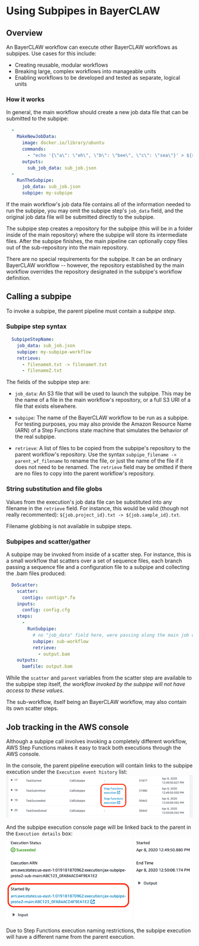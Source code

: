 # Using Subpipes in BayerCLAW

## Overview
An BayerCLAW workflow can execute other BayerCLAW workflows as subpipes. Use cases for this include:
- Creating reusable, modular workflows
- Breaking large, complex workflows into manageable units
- Enabling workflows to be developed and tested as separate, logical units 

### How it works

In general, the main workflow should create a new job data file that can be submitted to the subpipe:

```yaml
  -
    MakeNewJobData:
      image: docker.io/library/ubuntu
      commands:
        - "echo '{\"a\": \"eh\", \"b\": \"bee\", \"c\": \"sea\"}' > ${sub_job_data}"
      outputs:
        sub_job_data: sub_job.json
  -
    RunTheSubpipe:
      job_data: sub_job.json
      subpipe: my-subpipe
```

If the main workflow's job data file contains all of the information needed to run the subpipe, you may
omit the subpipe step's `job_data` field, and the original job data file will be submitted directly to the
subpipe.

The subpipe step creates a repository for the subpipe (this will be in a folder inside of the main
repository) where the subpipe will store its intermediate files. After the subpipe finishes, the
main pipeline can optionally copy files out of the sub-repository into the main repository.

There are no special requirements for the subpipe. It can be an ordinary BayerCLAW workflow -- however,
the repository established by the main workflow overrides the repository designated in the subpipe's
workflow definition.

## Calling a subpipe
To invoke a subpipe, the parent pipeline must contain a *subpipe step*.

### Subpipe step syntax
```yaml
  SubpipeStepName:
    job_data: sub_job.json
    subpipe: my-subpipe-workflow
    retrieve:
      - filenameX.txt -> filenameY.txt
      - filenameZ.txt
```
The fields of the subpipe step are:
- `job_data`: An S3 file that will be used to launch the subpipe. This may be the name of a file in the
main workflow's repository, or a full S3 URI of a file that exists elsewhere.

- `subpipe`: The name of the BayerCLAW workflow to be run as a subpipe. For testing purposes, you may also provide the
Amazon Resource Name (ARN) of a Step Functions state machine that simulates the behavior of the real subpipe.
 
- `retrieve`: A list of files to be copied from the subpipe's repository to the parent workflow's repository.
Use the syntax `subpipe_filename -> parent_wf_filename` to rename the file, or just the name
of the file if it does not need to be renamed. The `retrieve` field may be omitted if there are no files to
copy into the parent workflow's repository.

### String substitution and file globs
Values from the execution's job data file can be substituted into any filename in the `retrieve`
field. For instance, this would be valid (though not really recommented): `${job.project_id}.txt -> ${job.sample_id}.txt`.

Filename globbing is not available in subpipe steps.

### Subpipes and scatter/gather
A subpipe may be invoked from inside of a scatter step. For instance, this is a small workflow that scatters
over a set of sequence files, each branch passing a sequence file and a configuration file to a subpipe and
collecting the .bam files produced: 

```yaml
  DoScatter:
    scatter:
      contigs: contigs*.fa
    inputs:
      config: config.cfg
    steps:
      -
        RunSubpipe:
          # no "job_data" field here, were passing along the main job data file
          subpipe: sub-workflow
          retrieve:
            - output.bam
    outputs:
      bamfile: output.bam
```

While the `scatter` and `parent` variables from the scatter step are available to the subpipe
step itself, *the workflow invoked by the subpipe will not have access to these values*.

The sub-workflow, itself being an BayerCLAW workflow, may also contain its own scatter steps.

## Job tracking in the AWS console
Although a subpipe call involves invoking a completely different workflow, AWS Step Functions makes it easy to track
both executions through the AWS console.

In the console, the parent pipeline execution will contain links to the subpipe execution under the 
`Execution event history` list:
![link to subpipe](resources/subpipes_step_functions_link1.png)

And the subpipe execution console page will be linked back to the parent in the `Execution details` box:
![link to parent](resources/subpipes_step_functions_link2.png)

Due to Step Functions execution naming restrictions, the subpipe execution will have a different name from the
parent execution.
